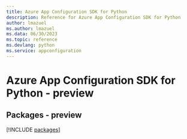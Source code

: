 ```yaml
---
title: Azure App Configuration SDK for Python
description: Reference for Azure App Configuration SDK for Python
author: lmazuel
ms.author: lmazuel
ms.data: 06/30/2023
ms.topic: reference
ms.devlang: python
ms.service: appconfiguration
---
```

# Azure App Configuration SDK for Python - preview
## Packages - preview
[!INCLUDE [packages](app-configuration-index.md)]